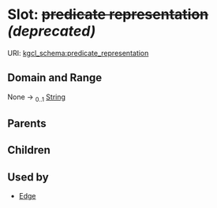 
# Slot: ~~predicate representation~~ _(deprecated)_




URI: [kgcl_schema:predicate_representation](https://w3id.org/kgcl-schema/predicate_representation)


## Domain and Range

None &#8594;  <sub>0..1</sub> [String](types/String.md)

## Parents


## Children


## Used by

 * [Edge](Edge.md)
